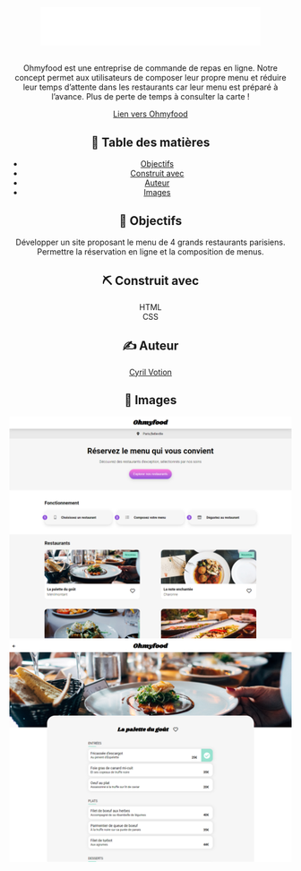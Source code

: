 <p align="center">
  <a href="" rel="noopener">
 <img  src="./public/images/logo/ohmyfood@2x.svg" alt="Project logo"></a>
</p>

##

<div align="center">

<p align="center"> Ohmyfood est une entreprise de commande de repas en ligne. Notre concept permet aux utilisateurs de composer leur propre menu et réduire leur temps d’attente dans les restaurants car leur menu est préparé à l’avance. Plus de perte de temps à consulter la carte !
</p>

[Lien vers Ohmyfood]()

## 📝 Table des matières

- [Objectifs](#objectifs)
- [Construit avec](#built_using)
- [Auteur](#auteur)
- [Images](#images)

## 🚀 Objectifs <a name = "objectifs"></a>
Développer un site proposant le menu de 4 grands restaurants parisiens.
Permettre la réservation en ligne et la composition de menus.

## ⛏️ Construit avec <a name = "built_using"></a>

  HTML
  <br>
  CSS

## ✍️ Auteur <a name = "auteur"></a>

[Cyril Votion](https://github.com/Cyril-vtn)

## 📸 Images <a name = "images"></a>

<img width='600' src="./public/images/screenshots/screenshot.png" alt="preview du site"></a>
 <img width='600' src="./public/images/screenshots/screenshot2.png" alt="preview du site"></a>
